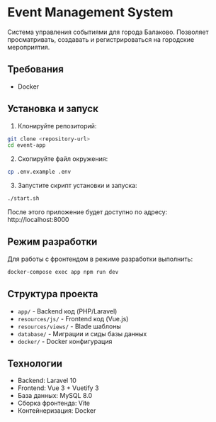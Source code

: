 # Event Management System

Система управления событиями для города Балаково. Позволяет просматривать, создавать и регистрироваться на городские мероприятия.

## Требования

- Docker

## Установка и запуск

1. Клонируйте репозиторий:
```bash
git clone <repository-url>
cd event-app
```

2. Скопируйте файл окружения:
```bash
cp .env.example .env
```

3. Запустите скрипт установки и запуска:
```bash
./start.sh
```

После этого приложение будет доступно по адресу: http://localhost:8000

## Режим разработки

Для работы с фронтендом в режиме разработки выполнить:
```bash
docker-compose exec app npm run dev
```


## Структура проекта

- `app/` - Backend код (PHP/Laravel)
- `resources/js/` - Frontend код (Vue.js)
- `resources/views/` - Blade шаблоны
- `database/` - Миграции и сиды базы данных
- `docker/` - Docker конфигурация

## Технологии

- Backend: Laravel 10
- Frontend: Vue 3 + Vuetify 3
- База данных: MySQL 8.0
- Сборка фронтенда: Vite
- Контейнеризация: Docker
